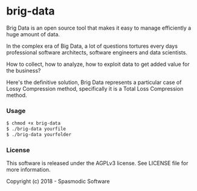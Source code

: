 # brig-data

Brig Data is an open source tool that makes it easy to manage efficiently a huge amount of data.

In the complex era of Big Data, a lot of questions tortures every days professional software architects,
software engineers and data scientists. 

How to collect, how to analyze, how to exploit data to get added value for the business?

Here's the definitive solution, Brig Data represents a particular case of Lossy Compression method,
specifically it is a Total Loss Compression method.

### Usage
```bash
$ chmod +x brig-data
$ ./brig-data yourfile
$ ./brig-data yourfolder
```
### License

This software is released under the AGPLv3 license. See LICENSE file for more information.

Copyright (c) 2018 - Spasmodic Software
